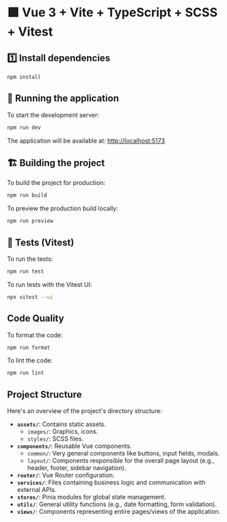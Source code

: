 # 🟩 Vue 3 + Vite + TypeScript + SCSS + Vitest


## 1️⃣ Install dependencies

```bash
npm install
```

## 🚀 Running the application

To start the development server:

```bash
npm run dev
```

The application will be available at: [http://localhost:5173](http://localhost:5173)

## 🏗 Building the project

To build the project for production:

```bash
npm run build
```

To preview the production build locally:

```bash
npm run preview
```

## 🧪 Tests (Vitest)

To run the tests:

```bash
npm run test
```

To run tests with the Vitest UI:

```bash
npx vitest --ui
```

## Code Quality

To format the code:

```bash
npm run format
```

To lint the code:

```bash
npm run lint
```

## Project Structure

Here's an overview of the project's directory structure:

-   **`assets/`**: Contains static assets.
    -   `images/`: Graphics, icons.
    -   `styles/`: SCSS files.
-   **`components/`**: Reusable Vue components.
    -   `common/`: Very general components like buttons, input fields, modals.
    -   `layout/`: Components responsible for the overall page layout (e.g., header, footer, sidebar navigation).
-   **`router/`**: Vue Router configuration.
-   **`services/`**: Files containing business logic and communication with external APIs.
-   **`stores/`**: Pinia modules for global state management.
-   **`utils/`**: General utility functions (e.g., date formatting, form validation).
-   **`views/`**: Components representing entire pages/views of the application.
```
